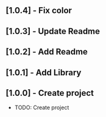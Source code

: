 ## [1.0.4] - Fix color

## [1.0.3] - Update Readme

## [1.0.2] - Add Readme

## [1.0.1] - Add Library

## [1.0.0] - Create project

- TODO: Create project
